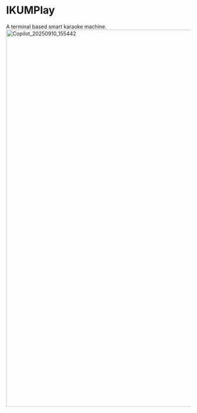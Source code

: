 # IKUMPlay
A terminal based smart karaoke machine.
<img width="1024" height="1024" alt="Copilot_20250910_155442" src="https://github.com/user-attachments/assets/fc53396a-f24b-4d4a-af97-9d3ec00312f9" />
